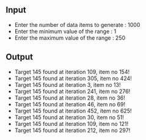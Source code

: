 ## Input 
 - Enter the number of data items to generate : 1000
 - Enter the minimum value of the range : 1
 - Enter the maximum value of the range : 250

## Output
 - Target 145 found at iteration 109, item no 154!
 - Target 145 found at iteration 305, item no 424!
 - Target 145 found at iteration 3, item no 13!
 - Target 145 found at iteration 241, item no 276!
 - Target 145 found at iteration 28, item no 36!
 - Target 145 found at iteration 46, item no 69!
 - Target 145 found at iteration 452, item no 625!
 - Target 145 found at iteration 30, item no 51!
 - Target 145 found at iteration 109, item no 121!
 - Target 145 found at iteration 212, item no 297!
